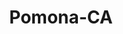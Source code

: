 ---
title: Pomona-CA
slug: pomona-ca
f_state:
- cms/state/california.md
f_locations:
- cms/payday-loan/a-a-check-cashing-146.md
- cms/payday-loan/a-a-check-cashing-147.md
- cms/payday-loan/a-goldx-payday-loan-centers-425.md
- cms/payday-loan/action-check-cashing-974.md
- cms/payday-loan/action-check-cashing-975.md
- cms/payday-loan/action-check-cashing-976.md
- cms/payday-loan/action-check-cashing-977.md
- cms/payday-loan/action-check-cashing-inc-981.md
- cms/payday-loan/advance-payday-3388.md
- cms/payday-loan/american-check-cashing-4252.md
- cms/payday-loan/c--1-check-cashing-5604.md
- cms/payday-loan/c-1-check-cashing-5646.md
- cms/payday-loan/capital-currency-6004.md
- cms/payday-loan/cash-4-checks-6331.md
- cms/payday-loan/cash-4-checks-6344.md
- cms/payday-loan/cash-america-financial-svcs-6677.md
- cms/payday-loan/cash-it-here-7762.md
- cms/payday-loan/check-into-cash-11575.md
- cms/payday-loan/check-into-cash-inc-13043.md
- cms/payday-loan/check-into-cash-of-california-13288.md
- cms/payday-loan/continental-currency-15347.md
- cms/payday-loan/continental-currency-15361.md
- cms/payday-loan/faas-enterprises-inc-17423.md
- cms/payday-loan/m-l-a-pomona-20588.md
- cms/payday-loan/m-l-a-pomona-20589.md
- cms/payday-loan/m-l-a-upland-20590.md
- cms/payday-loan/m-l-a-upland-checck-cashing-20591.md
- cms/payday-loan/mla-grey-pay-day-check-cashing-20999.md
- cms/payday-loan/mla-pomona-21000.md
- cms/payday-loan/money-machine-inc-21312.md
- cms/payday-loan/nix-check-cashing-23009.md
- cms/payday-loan/nix-check-cashing-23024.md
- cms/payday-loan/paymart-llc-24176.md
- cms/payday-loan/pink-blue-24365.md
- cms/payday-loan/platinum-check-cashing-24398.md
- cms/payday-loan/popular-cash-express-24499.md
- cms/payday-loan/quick-cash-advance-24958.md
- cms/payday-loan/quick-cash-advance-24962.md
- cms/payday-loan/tammie-lavit-enterprises-27096.md
- cms/payday-loan/th-e-money-machine-27533.md
updated-on: '2024-05-30T13:41:28.615Z'
created-on: '2024-05-30T13:41:28.615Z'
published-on: '2024-05-30T13:54:32.469Z'
f_city: Pomona
layout: '[city].html'
tags: city
---